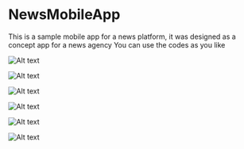 # NewsMobileApp
This is a sample mobile app for a news platform, it was designed as a concept app for a news agency
You can use the codes as you like

![Alt text](/relative/path/to/TVCScreen.JPG?raw=true "Screen One")

![Alt text](/relative/path/to/TVCScreen2.JPG?raw=true "Screen One")

![Alt text](/relative/path/to/TVCScreen3.JPG?raw=true "Screen One")

![Alt text](/relative/path/to/TVCScreen4.JPG?raw=true "Screen One")

![Alt text](/relative/path/to/TVCScreen5.JPG?raw=true "Screen One")

![Alt text](/relative/path/to/TVCScreen6.JPG?raw=true "Screen One")





